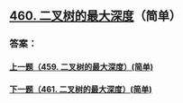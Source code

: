 ## [460. 二叉树的最大深度](https://leetcode-cn.com/problems/merge-two-sorted-lists/)（简单）





### 答案：



#### [上一题（459. 二叉树的最大深度）(简单)](https://github.com/sdwwld/leetCode/blob/master/src/main/java/com/wld/java/leetcode/leetCode0459.md)

#### [下一题（461. 二叉树的最大深度）(简单)](https://github.com/sdwwld/leetCode/blob/master/src/main/java/com/wld/java/leetcode/leetCode0461.md)